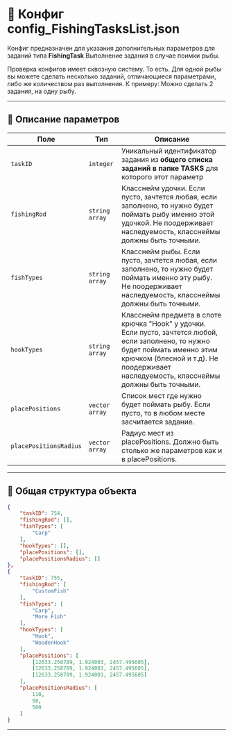 
# 📄 Конфиг config_FishingTasksList.json

Конфиг предназначен для указания дополнительных параметров для заданий типа **FishingTask**
Выполнение задания в случае поимки рыбы. 

Проверка конфигов имеет сквозную систему. То есть. Для одной рыбы вы можете сделать несколько заданий, отличающиеся параметрами, либо же количеством раз выполнения. К примеру: Можно сделать 2 задания, на одну рыбу. 

---

## 🧩 Описание параметров

| Поле              | Тип        |  Описание |
|-------------------|------------|----------|
| `taskID`          | `integer`  | Уникальный идентификатор задания из **общего списка заданий в папке TASKS** для которого этот параметр |
| `fishingRod`      | `string array`   | Класснейм удочки. Если пусто, зачтется любая, если заполнено, то нужно будет поймать рыбу именно этой удочкой. Не поодерживает наследуемость, класснеймы должны быть точными. |
| `fishTypes`      | `string array`   | Класснейм рыбы. Если пусто, зачтется любая, если заполнено, то нужно будет поймать именно эту рыбу. Не поодерживает наследуемость, класснеймы должны быть точными. |
| `hookTypes`      | `string array`   | Класснейм предмета в слоте крючка "Hook" у удочки. Если пусто, зачтется любой, если заполнено, то нужно будет поймать именно этим крючком (блесной и т.д). Не поодерживает наследуемость, класснеймы должны быть точными. |
| `placePositions` | `vector array`   | Список мест где нужно будет поймать рыбу. Если пусто, то в любом месте засчитается задание.|
| `placePositionsRadius` | `vector array`   | Радиус мест из placePositions. Должно быть столько же параметров как и в placePositions.|

---


## 🧱 Общая структура объекта

```json
{
    "taskID": 754,
    "fishingRod": [],
    "fishTypes": [
        "Carp"
    ],
    "hookTypes": [],
    "placePositions": [],
    "placePositionsRadius": []
},
{
    "taskID": 755,
    "fishingRod": [
        "CustomFish"
    ],
    "fishTypes": [
        "Carp",
        "More Fish"
    ],
    "hookTypes": [
        "Hook",
        "WoodenHook"
    ],
    "placePositions": [
        [12633.258789, 1.924003, 2457.495605],
        [12633.258789, 1.924003, 2457.495605],
        [12633.258789, 1.924003, 2457.495605]
    ],
    "placePositionsRadius": [
        110,
        50,
        500
    ]
}
```

---
